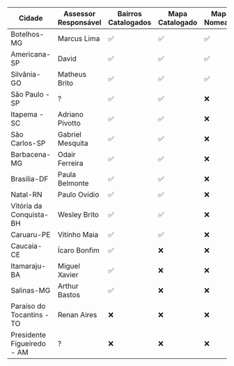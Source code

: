 | Cidade | Assessor Responsável | Bairros Catalogados | Mapa Catalogado  | Mapa Nomeado | Mapa Finalizado |
|---|---|---|---|---|---|
| Botelhos-MG | Marcus Lima | ✅ | ✅ | ✅ | ❌ |
| Americana-SP | David | ✅ | ✅ | ✅ | ❌ |
| Silvânia-GO | Matheus Brito | ✅ | ✅ | ✅ | ❌ |
| São Paulo - SP | ? | ✅ | ✅ | ❌ | ❌ |
| Itapema - SC | Adriano Pivotto | ✅ | ✅ | ❌ | ❌ |
| São Carlos-SP | Gabriel Mesquita | ✅ | ✅ | ❌ | ❌ |
| Barbacena-MG | Odair Ferreira | ✅ | ✅ | ❌ | ❌ |
| Brasília-DF | Paula Belmonte | ✅ | ✅ | ❌ | ❌ |
| Natal-RN | Paulo Ovídio | ✅ | ✅ | ❌ | ❌ |
| Vitória da Conquista-BH | Wesley Brito | ✅ | ✅ | ❌ | ❌ |
| Caruaru-PE | Vitinho Maia | ✅ | ✅ | ❌ | ❌ |
| Caucaia-CE | Ícaro Bonfim | ✅ | ❌| ❌ | ❌ |
| Itamaraju-BA | Miguel Xavier | ✅ | ❌ | ❌ | ❌ |
| Salinas-MG | Arthur Bastos | ✅ | ❌ | ❌ | ❌ |
| Paraíso do Tocantins - TO | Renan Aires | ❌ | ❌ | ❌ | ❌ |
| Presidente Figueiredo - AM | ? | ❌ | ❌ | ❌ | ❌ |